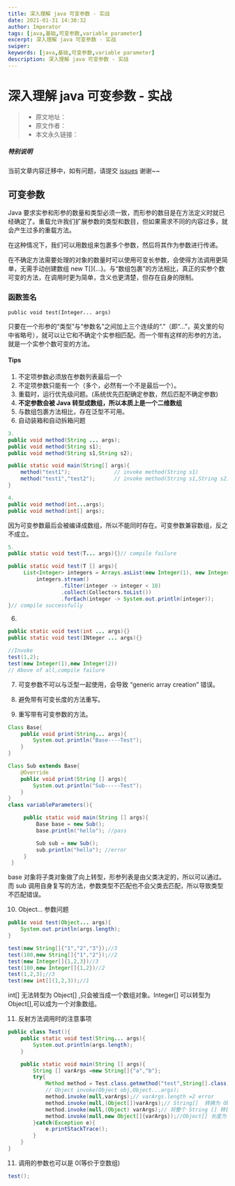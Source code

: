 ```yaml
---
title: 深入理解 java 可变参数 - 实战
date: 2021-01-31 14:30:32
author: Imperator
tags: [java,基础,可变参数,variable parameter]
excerpt: 深入理解 java 可变参数 - 实战
swiper:
keywords: [java,基础,可变参数,variable parameter]
description: 深入理解 java 可变参数 - 实战
---
```


# 深入理解 java 可变参数 - 实战

> * 原文地址：[]()
> * 原文作者：[]()
> * 本文永久链接：[]()

##### **特别说明**

当前文章内容迁移中，如有问题，请提交 [issues](https://github.com/Starrier/starrier.github.io/issues) 谢谢~~

## 可变参数

Java 要求实参和形参的数量和类型必须一致，而形参的数目是在方法定义时就已经确定了。重载允许我们扩展参数的类型和数目，但如果需求不同的内容过多，就会产生过多的重载方法。

在这种情况下，我们可以用数组来包裹多个参数，然后将其作为参数进行传递。

在不确定方法需要处理的对象的数量时可以使用可变长参数，会使得方法调用更简单，无需手动创建数组 new T[]{…}。与“数组包裹”的方法相比，真正的实参个数可变的方法，在调用时更为简单，含义也更清楚，但存在自身的限制。

### 函数签名

```text
public void test(Integer... args)
```

只要在一个形参的“类型”与“参数名”之间加上三个连续的“.”（即“...”，英文里的句中省略号），就可以让它和不确定个实参相匹配。而一个带有这样的形参的方法，就是一个实参个数可变的方法。

#### Tips

1. 不定项参数必须放在参数列表最后一个
2. 不定项参数只能有一个（多个，必然有一个不是最后一个）。
3. 重载时，运行优先级问题。\(系统优先匹配确定参数，然后匹配不确定参数\)
4. **不定参数会被 Java 转型成数组，所以本质上是一个二维数组**
5. 与数组包裹方法相比，存在泛型不可用。
6. 自动装箱和自动拆箱问题

```java
3.
public void method(String ... args);
public void method(String s1);
public void method(String s1,String s2);

public static void main(String[] args){
    method("test1");              // invoke method(String s1)
    method("test1","test2");      // invoke method(String s1,String s2);
}
```

```java
4.
public void method(int...args);
public void method(int[] args); 
```

因为可变参数最后会被编译成数组，所以不能同时存在。可变参数兼容数组，反之不成立。

```java
5.
public static void test(T... args){}// compile failure

public static void test(T [] args){
     List<Integer> integers = Arrays.asList(new Integer(1), new Integer(2));
         integers.stream()
                 .filter(integer -> integer < 10)
                 .collect(Collectors.toList())
                 .forEach(integer -> System.out.println(integer));
}// compile successfully
```

6.

```java
public static void test(int ... args){}
public static void test(INteger ... args){}

//Invoke
test(1,2);
test(new Integer(1),new Integer(2))
// Above of all,compile failure
```

7. 可变参数不可以与泛型一起使用，会导致 “generic array creation” 错误。

8. 避免带有可变长度的方法重写。

9. 重写带有可变参数的方法。

``` Java
Class Base{
    public void print(String... args){
        System.out.println("Base----Test");
    }
}

Class Sub extends Base{
    @Override
    public void print(String [] args){
        System.out.println("Sub-----Test");
    }
}
class variableParameters(){

     public static void main(String [] args){
         Base base = new Sub();
         base.println("hello"); //pass

         Sub sub = new Sub();
         sub.println("hello"); //error
     }
 }

```

base 对象将子类对象做了向上转型，形参列表是由父类决定的，所以可以通过。而 sub 调用自身复写的方法，参数类型不匹配也不会父类去匹配，所以导致类型不匹配错误。

10. Object... 参数问题

``` Java
public void test(Object... args){
    System.out.println(args.length);
}

test(new String[]{"1","2","3"});//3
test(100,new String[]{"1","2"});//2
test(new Integer[]{1,2,3})//3
test(100,new Integer[]{1,2})//2
test(1,2,3);//3
test(new int[](1,2,3));//1

```

int[] 无法转型为 Object[] ,只会被当成一个数组对象。Integer[] 可以转型为 Object[],可以成为一个对象数组。

11. 反射方法调用时的注意事项

``` Java
public class Test(){
    public static void test(String... args){
        System.out.println(args.length);
    }

    public static void main(String [] args){
        String [] varArgs =new String[]{"a","b"};
        try{
            Method method = Test.class.getmethod("test",String[].class);
            // Object invoke(Object obj,Object...args);
            method.invoke(null,varArgs);// varArgs.length =2 error
            method.invoke(null,(Object[])varArgs);// String[]  转换为 Object[],varArgs.length =2.error.
            method.invoke(null,(Object) varArgs);// 将整个 String [] 转换为 Object，varArgs.length= 1，right.
            method.invoke(null,new Object[]{varArgs});//Object[] 长度为 1，right。等价于第三个方法调用。
        }catch(Exception e){
            e.printStackTrace();
        }
    }
}
```

11. 调用的参数也可以是 0(等价于空数组)

``` Java
test();
```
